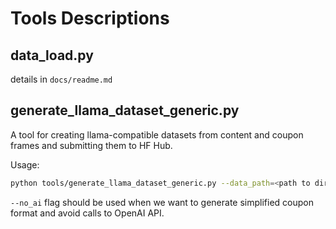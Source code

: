 # Tools Descriptions
## data_load.py
details in `docs/readme.md`
## generate_llama_dataset_generic.py
A tool for creating llama-compatible datasets from content and coupon frames and submitting them to HF Hub.

Usage:
```bash
python tools/generate_llama_dataset_generic.py --data_path=<path to directory with content_generic and coupon files> --hf_name=<dataset name on huggingface> --map_func=<mapping function from datasetter.py file> --no_ai
```
`--no_ai` flag should be used when we want to generate simplified coupon format and avoid calls to OpenAI API.